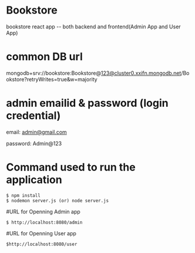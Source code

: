 # Bookstore
bookstore react app -- both backend and frontend(Admin App and User App)

# common DB url
mongodb+srv://bookstore:Bookstore@123@cluster0.xxifn.mongodb.net/Bookstore?retryWrites=true&w=majority

# admin emailid & password (login credential)

email:  admin@gmail.com

password: Admin@123

# Command used to run the application
```
$ npm install
$ nodemon server.js (or) node server.js
```
#URL for Openning Admin app

```
$ http://localhost:8080/admin
```
#URL for Openning User app 

```
$http://localhost:8080/user
```
